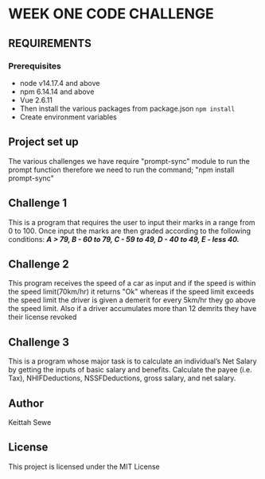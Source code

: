 # WEEK ONE CODE CHALLENGE 

## REQUIREMENTS
### Prerequisites
* node v14.17.4 and above
* npm 6.14.14 and above
* Vue 2.6.11
* Then install the various packages from package.json `npm install`
* Create environment variables


## Project set up
The various challenges we have require "prompt-sync" module to run the prompt function therefore we need to run the command; "npm install prompt-sync"


## Challenge 1 
This is a program that requires the user to input their marks in a range from 0 to 100.
Once input the marks are then graded according to the following conditions:
***A > 79, B - 60 to 79, C -  59 to 49, D - 40 to 49, E - less 40.***

## Challenge 2
This program receives the speed of a car as input and if the speed is within the speed limit(70km/hr) it returns "Ok" whereas if the speed limit exceeds the speed limit
the driver is given a demerit for every 5km/hr they go above the speed limit.
Also if a driver accumulates more than 12 demrits they have their license revoked

## Challenge 3
This is a program whose major task is to calculate an individual’s Net Salary by getting the inputs of basic salary and benefits. Calculate the payee (i.e. Tax), NHIFDeductions, NSSFDeductions, gross salary, and net salary. 

## Author
Keittah Sewe

## License
This project is licensed under the MIT License
